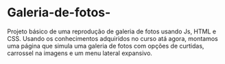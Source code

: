 # Galeria-de-fotos-
Projeto básico de uma reprodução de galeria de fotos usando Js, HTML e CSS. 
Usando os conhecimentos adquiridos no curso atá agora, montamos uma página que simula uma galeria de fotos com opções de curtidas, carrossel na imagens e um menu lateral expansivo. 
